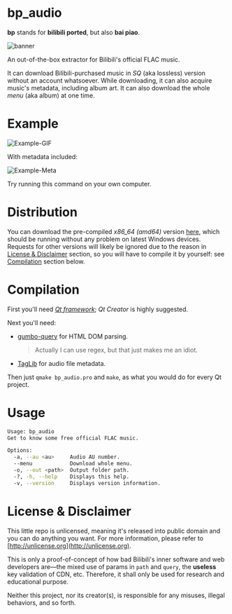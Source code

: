 # bp_audio
**bp** stands for **bilibili ported**, but also **bai piao**.

![banner](https://www.superfashi.com/wp-content/uploads/2018/02/banner-bp-audio.png)

An out-of-the-box extractor for Bilibili's official FLAC music.

It can download Bilibili-purchased music in *SQ* (aka lossless) version without an account whatsoever. While downloading, it can also acquire music's metadata, including album art. It can also download the whole *menu* (aka album) at one time.

# Example
![Example-GIF](https://www.superfashi.com/wp-content/uploads/2018/02/bp_example.gif)

With metadata included:

![Example-Meta](https://www.superfashi.com/wp-content/uploads/2018/02/bp_example.png)

Try running this command on your own computer.

# Distribution
You can download the pre-compiled *x86_64 (amd64)* version [here](https://github.com/hanbang-wang/bp_audio/releases), which should be running without any problem on latest Windows devices. Requests for other versions will likely be ignored due to the reason in [License & Disclaimer](#license--disclaimer) section, so you will have to compile it by yourself: see [Compilation](#compilation) section below.

# Compilation
First you'll need *[Qt framework](https://www.qt.io)*; *Qt Creator* is highly suggested.

Next you'll need:

- [gumbo-query](https://github.com/lazytiger/gumbo-query) for HTML DOM parsing.

  >   Actually I can use regex, but that just makes me an idiot.

- [TagLib](https://github.com/taglib/taglib) for audio file metadata.

Then just `qmake bp_audio.pro` and `make`, as what you would do for every Qt project.

# Usage
```bash
Usage: bp_audio
Get to know some free official FLAC music.

Options:
  -a, --au <au>     Audio AU number.
  --menu            Download whole menu.
  -o, --out <path>  Output folder path.
  -?, -h, --help    Displays this help.
  -v, --version     Displays version information.
```

# License & Disclaimer
This little repo is unlicensed, meaning it's released into public domain and you can do anything you want. For more information, please refer to [http://unlicense.org](http://unlicense.org).

This is only a proof-of-concept of how bad Bilibili's inner software and web developers are—the mixed use of params in `path` and `query`, the **useless** key validation of CDN, etc. Therefore, it shall only be used for research and educational purpose.

Neither this project, nor its creator(s), is responsible for any misuses, illegal behaviors, and so forth.
